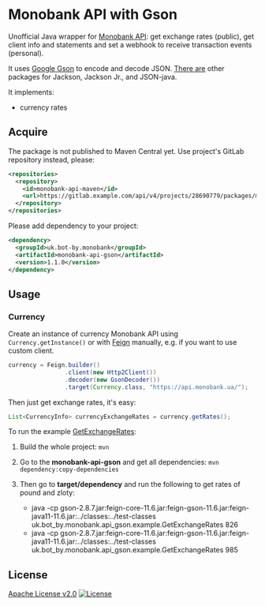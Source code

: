 # Monobank API with Gson

Unofficial Java wrapper for [Monobank API][monobank-api]: get exchange rates (public),
get client info and statements and set a webhook to receive transaction
events (personal).

It uses [Google Gson][gson] to encode and decode JSON.
[There are][parent] other packages for Jackson, Jackson Jr., and JSON-java.

It implements:

-   currency rates

## Acquire

The package is not published to Maven Central yet.
Use project's GitLab repository instead, please:

```xml
<repositories>
  <repository>
    <id>monobank-api-maven</id>
    <url>https://gitlab.example.com/api/v4/projects/28690779/packages/maven</url>
  </repository>
</repositories>
```

Please add dependency to your project:

```xml
<dependency>
  <groupId>uk.bot-by.monobank</groupId>
  <artifactId>monobank-api-gson</artifactId>
  <version>1.1.0</version>
</dependency>
```

## Usage

### Currency

Create an instance of currency Monobank API using `Currency.getInstance()`
or with [Feign][feign] manually, e.g. if you want to use custom client.

```java
currency = Feign.builder()
                .client(new Http2Client())
                .decoder(new GsonDecoder())
                .target(Currency.class, "https://api.monobank.ua/");
```

Then just get exchange rates, it's easy:

```java
List<CurrencyInfo> currencyExchangeRates = currency.getRates();
```

To run the example [GetExchangeRates][example]:

1.  Build the whole project:
    `mvn`

2.  Go to the **monobank-api-gson** and get all dependencies:
    `mvn dependency:copy-dependencies`

3.  Then go to **target/dependency** and run the following to get rates of pound and zloty:

    -   java -cp gson-2.8.7.jar:feign-core-11.6.jar:feign-gson-11.6.jar:feign-java11-11.6.jar:../classes:../test-classes uk.bot_by.monobank.api_gson.example.GetExchangeRates 826
    -   java -cp gson-2.8.7.jar:feign-core-11.6.jar:feign-gson-11.6.jar:feign-java11-11.6.jar:../classes:../test-classes uk.bot_by.monobank.api_gson.example.GetExchangeRates 985

## License

[Apache License v2.0](../LICENSE)
[![License](https://img.shields.io/badge/license-Apache%202.0-blue.svg?style=flat)](http://www.apache.org/licenses/LICENSE-2.0.html)

[monobank-api]: https://api.monobank.ua/docs/ "Monobank API to get statements and account balances"
[gson]: https://github.com/google/gson "A Java serialization/deserialization library to convert Java Objects into JSON and back"
[parent]: https://gitlab.com/bot-by/monobank-api/ "Java wrapper for Monobank API"
[feign]: https://github.com/OpenFeign/feign "Feign makes writing java http clients easier."
[example]: src/test/java/uk/bot_by/monobank/api_gson/example/GetExchangeRates.java
